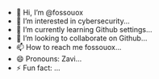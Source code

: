 - 👋 Hi, I’m @fossouox
- 👀 I’m interested in cybersecurity...
- 🌱 I’m currently learning Github settings...
- 💞️ I’m looking to collaborate on Github...
- 📫 How to reach me fossouox...
- 😄 Pronouns: Zavi...
- ⚡ Fun fact: ...

<!---
fossouox/fossouox is a ✨ special ✨ repository because its `README.md` (this file) appears on your GitHub profile.
You can click the Preview link to take a look at your changes.
--->

